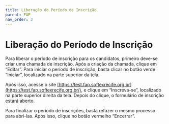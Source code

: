 ```yaml
---
title: Liberação do Período de Inscrição
parent: FAP
nav_order: 3
---
```


# Liberação do Período de Inscrição

Para liberar o período de inscrição para os candidatos, primeiro deve-se criar uma chamada de inscrição. Após a criação da chamada, clique em “Editar”.  Para iniciar o período de inscrição, basta clicar no botão verde “Iniciar”, localizado na parte superior da tela.

Após isso, acesse o site [https://test.fap.softexrecife.org.br](https://test.fap.softexrecife.org.br/), e clique em “Inscreva-se”, localizado na parte superior direita da tela. Depois do clique, o formulário de inscrição estará aberto.

Para finalizar o período de inscrições, basta refazer o mesmo processo para abri-las. Após isso, clique no botão vermelho “Encerrar”.

